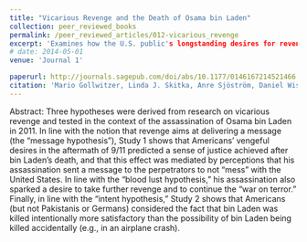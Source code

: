 ```yaml
---
title: "Vicarious Revenge and the Death of Osama bin Laden"
collection: peer_reviewed_books
permalink: /peer_reviewed_articles/012-vicarious_revenge
excerpt: 'Examines how the U.S. public's longstanding desires for revenge were affected by the 2011 assassination of Osama bin Laden.'
# date: 2014-05-01
venue: 'Journal 1'

paperurl: http://journals.sagepub.com/doi/abs/10.1177/0146167214521466
citation: 'Mario Gollwitzer, Linda J. Skitka, Anre Sjöström, Daniel Wisneski, Peter Liberman, Syed Javed Nazir, and Brad Bushman. "Vicarious Revenge and the Death of Osama bin Laden,” <i>Personality and Social Psychology Bulletin</i>, Vol. 40, No. 5 (May 2014): 604–616.'
---
```


Abstract: Three hypotheses were derived from research on vicarious revenge and tested in the context of the assassination of Osama bin Laden in 2011. In line with the notion that revenge aims at delivering a message (the “message hypothesis”), Study 1
shows that Americans’ vengeful desires in the aftermath of 9/11 predicted a sense of justice achieved after bin Laden’s death,
and that this effect was mediated by perceptions that his assassination sent a message to the perpetrators to not “mess” with
the United States. In line with the “blood lust hypothesis,” his assassination also sparked a desire to take further revenge
and to continue the “war on terror.” Finally, in line with the “intent hypothesis,” Study 2 shows that Americans (but not
Pakistanis or Germans) considered the fact that bin Laden was killed intentionally more satisfactory than the possibility of bin Laden being killed accidentally (e.g., in an airplane crash).

<!-- [Download paper here](http://academicpages.github.io/files/paper1.pdf) -->

<!-- Recommended citation: Your Name, You. (2009). "Paper Title Number 1." <i>Journal 1</i>. 1(1). -->
